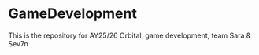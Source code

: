 # GameDevelopment
This is the repository for AY25/26 Orbital, game development, team Sara &amp; Sev7n

